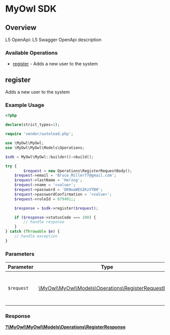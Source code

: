 # MyOwl SDK


## Overview

L5 OpenApi: L5 Swagger OpenApi description

### Available Operations

* [register](#register) - Adds a new user to the system

## register

Adds a new user to the system

### Example Usage

```php
<?php

declare(strict_types=1);

require 'vendor/autoload.php';

use \MyOwl\MyOwl;
use \MyOwl\MyOwl\Models\Operations;

$sdk = MyOwl\MyOwl::builder()->build();

try {
        $request = new Operations\RegisterRequestBody();
    $request->email = 'Bruce_Miller77@gmail.com';
    $request->lastName = 'Herzog';
    $request->name = '<value>';
    $request->password = 'DKNwaWEGIKzVTB0';
    $request->passwordConfirmation = '<value>';
    $request->roleId = 879401;;

    $response = $sdk->register($request);

    if ($response->statusCode === 200) {
        // handle response
    }
} catch (Throwable $e) {
    // handle exception
}
```

### Parameters

| Parameter                                                                                            | Type                                                                                                 | Required                                                                                             | Description                                                                                          |
| ---------------------------------------------------------------------------------------------------- | ---------------------------------------------------------------------------------------------------- | ---------------------------------------------------------------------------------------------------- | ---------------------------------------------------------------------------------------------------- |
| `$request`                                                                                           | [\MyOwl\MyOwl\Models\Operations\RegisterRequestBody](../../Models/Operations/RegisterRequestBody.md) | :heavy_check_mark:                                                                                   | The request object to use for the request.                                                           |


### Response

**[?\MyOwl\MyOwl\Models\Operations\RegisterResponse](../../Models/Operations/RegisterResponse.md)**

